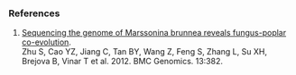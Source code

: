 ### References

1.  [Sequencing the genome of Marssonina brunnea reveals fungus-poplar
    co-evolution](http://europepmc.org/abstract/MED/22876864).\
    Zhu S, Cao YZ, Jiang C, Tan BY, Wang Z, Feng S, Zhang L, Su XH,
    Brejova B, Vinar T et al. 2012. BMC Genomics. 13:382.

